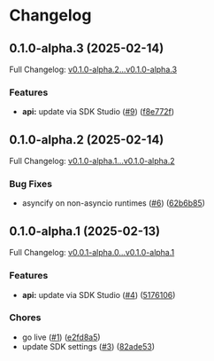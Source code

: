 # Changelog

## 0.1.0-alpha.3 (2025-02-14)

Full Changelog: [v0.1.0-alpha.2...v0.1.0-alpha.3](https://github.com/yuanzhou/test-sdk/compare/v0.1.0-alpha.2...v0.1.0-alpha.3)

### Features

* **api:** update via SDK Studio ([#9](https://github.com/yuanzhou/test-sdk/issues/9)) ([f8e772f](https://github.com/yuanzhou/test-sdk/commit/f8e772f89657d3b5f0287b99cac88e5028fe880a))

## 0.1.0-alpha.2 (2025-02-14)

Full Changelog: [v0.1.0-alpha.1...v0.1.0-alpha.2](https://github.com/yuanzhou/test-sdk/compare/v0.1.0-alpha.1...v0.1.0-alpha.2)

### Bug Fixes

* asyncify on non-asyncio runtimes ([#6](https://github.com/yuanzhou/test-sdk/issues/6)) ([62b6b85](https://github.com/yuanzhou/test-sdk/commit/62b6b851735e71d7be90de0c8118d9edd23a5230))

## 0.1.0-alpha.1 (2025-02-13)

Full Changelog: [v0.0.1-alpha.0...v0.1.0-alpha.1](https://github.com/yuanzhou/test-sdk/compare/v0.0.1-alpha.0...v0.1.0-alpha.1)

### Features

* **api:** update via SDK Studio ([#4](https://github.com/yuanzhou/test-sdk/issues/4)) ([5176106](https://github.com/yuanzhou/test-sdk/commit/517610619b7c7ca91cc219617d046210d0c526d8))


### Chores

* go live ([#1](https://github.com/yuanzhou/test-sdk/issues/1)) ([e2fd8a5](https://github.com/yuanzhou/test-sdk/commit/e2fd8a50d1a66adf1745d158194979fc49bdaa0e))
* update SDK settings ([#3](https://github.com/yuanzhou/test-sdk/issues/3)) ([82ade53](https://github.com/yuanzhou/test-sdk/commit/82ade539726876df4085586bb40b8fc5e0b830d6))
